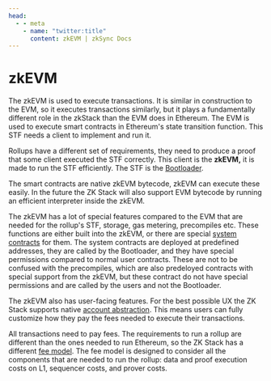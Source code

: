 ```yaml
---
head:
  - - meta
    - name: "twitter:title"
      content: zkEVM | zkSync Docs
---
```


# zkEVM

The zkEVM is used to execute transactions. It is similar in construction to the EVM, so it executes transactions
similarly, but it plays a fundamentally different role in the zkStack than the EVM does in Ethereum. The EVM is used to
execute smart contracts in Ethereum's state transition function. This STF needs a client to implement and run it.

Rollups have a different set of requirements, they need to produce a proof that some client executed the STF correctly.
This client is the **zkEVM,** it is made to run the STF efficiently. The STF is the
[Bootloader](./bootloader.md).

The smart contracts are native zkEVM bytecode, zkEVM can execute these easily. In the future the ZK Stack will also
support EVM bytecode by running an efficient interpreter inside the zkEVM.

The zkEVM has a lot of special features compared to the EVM that are needed for the rollup's STF, storage, gas metering,
precompiles etc. These functions are either built into the zkEVM, or there are special
[system contracts](../../components/smart-contracts/system-contracts.md) for them. The system contracts are deployed at predefined addresses, they are
called by the Bootloader, and they have special permissions compared to normal user contracts. These are not to be
confused with the precompiles, which are also predeloyed contracts with special support from the
zkEVM, but these contract do not have special permissions and are called by the users and not the Bootloader.

The zkEVM also has user-facing features. For the best possible UX the ZK Stack supports native
[account abstraction](../../concepts/account-abstraction.md). This means users can fully customize how they pay the
fees needed to execute their transactions.

All transactions need to pay fees. The requirements to run a rollup are different than the ones needed to run Ethereum,
so the ZK Stack has a different [fee model](../../concepts/fee-mechanism.md). The fee model is designed to
consider all the components that are needed to run the rollup: data and proof execution costs on L1, sequencer costs,
and prover costs.
